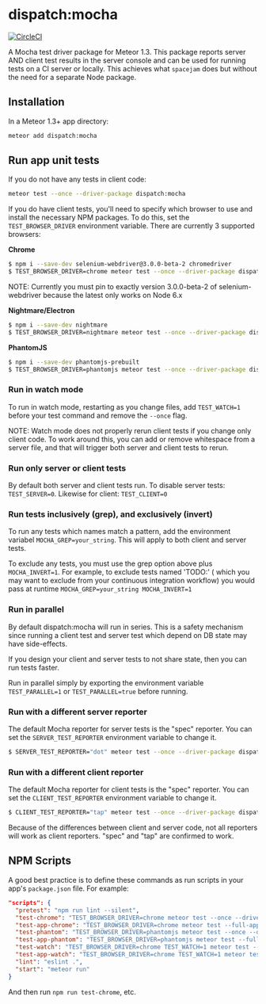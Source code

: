 # dispatch:mocha

[![CircleCI](https://circleci.com/gh/keyscores/meteor-mocha.svg?style=svg)](https://circleci.com/gh/keyscores/meteor-mocha)

A Mocha test driver package for Meteor 1.3. This package reports server AND client test results in the server console and can be used for running tests on a CI server or locally. This achieves what `spacejam` does but without the need for a separate Node package.

## Installation

In a Meteor 1.3+ app directory:

```bash
meteor add dispatch:mocha
```

## Run app unit tests

If you do not have any tests in client code:

```bash
meteor test --once --driver-package dispatch:mocha
```

If you do have client tests, you'll need to specify which browser to use and install the necessary NPM packages. To do this, set the `TEST_BROWSER_DRIVER` environment variable. There are currently 3 supported browsers:

**Chrome**

```bash
$ npm i --save-dev selenium-webdriver@3.0.0-beta-2 chromedriver
$ TEST_BROWSER_DRIVER=chrome meteor test --once --driver-package dispatch:mocha
```

NOTE: Currently you must pin to exactly version 3.0.0-beta-2 of selenium-webdriver because the latest only works on Node 6.x

**Nightmare/Electron**

```bash
$ npm i --save-dev nightmare
$ TEST_BROWSER_DRIVER=nightmare meteor test --once --driver-package dispatch:mocha
```

**PhantomJS**

```bash
$ npm i --save-dev phantomjs-prebuilt
$ TEST_BROWSER_DRIVER=phantomjs meteor test --once --driver-package dispatch:mocha
```

### Run in watch mode

To run in watch mode, restarting as you change files, add `TEST_WATCH=1` before your test command and remove the `--once` flag.

NOTE: Watch mode does not properly rerun client tests if you change only client code. To work around this, you can add or remove whitespace from a server file, and that will trigger both server and client tests to rerun.


### Run only server or client tests

By default both server and client tests run. To disable server tests: `TEST_SERVER=0`. Likewise for client: `TEST_CLIENT=0`

### Run tests inclusively (grep), and exclusively (invert)

To run any tests which names match a pattern, add the environment variabel `MOCHA_GREP=your_string`. This will apply to both client and server tests.

To exclude any tests, you must use the grep option above plus `MOCHA_INVERT=1`. For example, to exclude tests named 'TODO:' ( which you may want to exclude from your continuous integration workflow) you would pass at runtime `MOCHA_GREP=your_string MOCHA_INVERT=1`

### Run in parallel

By default dispatch:mocha will run in series. This is a safety mechanism since running a client test and server test which depend on DB state may have side-effects.

If you design your client and server tests to not share state, then you can run tests faster.

Run in parallel simply by exporting the environment variable `TEST_PARALLEL=1` or `TEST_PARALLEL=true` before running.

### Run with a different server reporter

The default Mocha reporter for server tests is the "spec" reporter. You can set the `SERVER_TEST_REPORTER` environment variable to change it.

```bash
$ SERVER_TEST_REPORTER="dot" meteor test --once --driver-package dispatch:mocha
```

### Run with a different client reporter

The default Mocha reporter for client tests is the "spec" reporter. You can set the `CLIENT_TEST_REPORTER` environment variable to change it.

```bash
$ CLIENT_TEST_REPORTER="tap" meteor test --once --driver-package dispatch:mocha-phantomjs
```

Because of the differences between client and server code, not all reporters will work as client reporters. "spec" and "tap" are confirmed to work.

## NPM Scripts

A good best practice is to define these commands as run scripts in your app's `package.json` file. For example:

```json
"scripts": {
  "pretest": "npm run lint --silent",
  "test-chrome": "TEST_BROWSER_DRIVER=chrome meteor test --once --driver-package dispatch:mocha",
  "test-app-chrome": "TEST_BROWSER_DRIVER=chrome meteor test --full-app --once --driver-package dispatch:mocha",
  "test-phantom": "TEST_BROWSER_DRIVER=phantomjs meteor test --once --driver-package dispatch:mocha",
  "test-app-phantom": "TEST_BROWSER_DRIVER=phantomjs meteor test --full-app --once --driver-package dispatch:mocha",
  "test-watch": "TEST_BROWSER_DRIVER=chrome TEST_WATCH=1 meteor test --driver-package dispatch:mocha",
  "test-app-watch": "TEST_BROWSER_DRIVER=chrome TEST_WATCH=1 meteor test --full-app --driver-package dispatch:mocha",
  "lint": "eslint .",
  "start": "meteor run"
}
```

And then run `npm run test-chrome`, etc.

